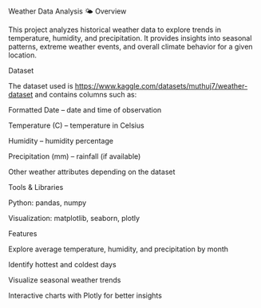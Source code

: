 Weather Data Analysis 🌤️
Overview

This project analyzes historical weather data to explore trends in temperature, humidity, and precipitation. It provides insights into seasonal patterns, extreme weather events, and overall climate behavior for a given location.

Dataset

The dataset used is https://www.kaggle.com/datasets/muthuj7/weather-dataset and contains columns such as:

Formatted Date – date and time of observation

Temperature (C) – temperature in Celsius

Humidity – humidity percentage

Precipitation (mm) – rainfall (if available)

Other weather attributes depending on the dataset

Tools & Libraries

Python: pandas, numpy

Visualization: matplotlib, seaborn, plotly

Features

Explore average temperature, humidity, and precipitation by month

Identify hottest and coldest days

Visualize seasonal weather trends

Interactive charts with Plotly for better insights
